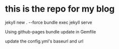 # this is the repo for my blog

jekyll new . --force
bundle exec jekyll serve

Using github-pages bundle update in Gemfile

update the config.yml's baseurl and url 